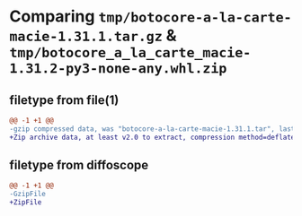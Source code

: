 # Comparing `tmp/botocore-a-la-carte-macie-1.31.1.tar.gz` & `tmp/botocore_a_la_carte_macie-1.31.2-py3-none-any.whl.zip`

## filetype from file(1)

```diff
@@ -1 +1 @@
-gzip compressed data, was "botocore-a-la-carte-macie-1.31.1.tar", last modified: Sat Jul  8 01:42:33 2023, max compression
+Zip archive data, at least v2.0 to extract, compression method=deflate
```

## filetype from diffoscope

```diff
@@ -1 +1 @@
-GzipFile
+ZipFile
```

